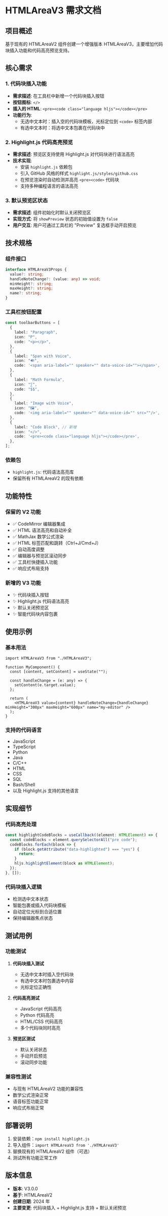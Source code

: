 # HTMLAreaV3 需求文档

## 项目概述

基于现有的 HTMLAreaV2 组件创建一个增强版本 HTMLAreaV3，主要增加代码块插入功能和代码高亮预览支持。

## 核心需求

### 1. 代码块插入功能

- **需求描述**: 在工具栏中新增一个代码块插入按钮
- **按钮图标**: `</>`
- **插入的 HTML**: `<pre><code class="language hljs"></code></pre>`
- **功能行为**:
  - 无选中文本时：插入空的代码块模板，光标定位到 `<code>` 标签内部
  - 有选中文本时：将选中文本包裹在代码块中

### 2. Highlight.js 代码高亮预览

- **需求描述**: 预览区支持使用 Highlight.js 对代码块进行语法高亮
- **技术实现**:
  - 安装 `highlight.js` 依赖包
  - 引入 GitHub 风格的样式 `highlight.js/styles/github.css`
  - 在预览渲染时自动检测并高亮 `<pre><code>` 代码块
  - 支持多种编程语言的语法高亮

### 3. 默认预览区状态

- **需求描述**: 组件初始化时默认关闭预览区
- **实现方式**: 将 `showPreview` 状态的初始值设置为 `false`
- **用户交互**: 用户可通过工具栏的 "Preview" 复选框手动开启预览

## 技术规格

### 组件接口

```typescript
interface HTMLAreaV3Props {
  value?: string;
  handleNoteChange?: (value: any) => void;
  minHeight?: string;
  maxHeight?: string;
  name?: string;
}
```

### 工具栏按钮配置

```typescript
const toolbarButtons = [
  {
    label: "Paragraph",
    icon: "P",
    code: "<p></p>",
  },
  {
    label: "Span with Voice",
    icon: "🔊",
    code: '<span aria-label="" speaker="" data-voice-id=""></span>',
  },
  {
    label: "Math Formula",
    icon: "∑",
    code: "$$",
  },
  {
    label: "Image with Voice",
    icon: "🖼️",
    code: '<img aria-label="" speaker="" data-voice-id="" src=""/>',
  },
  {
    label: "Code Block", // 新增
    icon: "</>",
    code: '<pre><code class="language hljs"></code></pre>',
  },
];
```

### 依赖包

- `highlight.js`: 代码语法高亮库
- 保留所有 HTMLAreaV2 的现有依赖

## 功能特性

### 保留的 V2 功能

- ✅ CodeMirror 编辑器集成
- ✅ HTML 语法高亮和自动补全
- ✅ MathJax 数学公式渲染
- ✅ HTML 标签匹配和跳转（Ctrl+J/Cmd+J）
- ✅ 自动高度调整
- ✅ 编辑器与预览区滚动同步
- ✅ 工具栏快捷插入功能
- ✅ 响应式布局支持

### 新增的 V3 功能

- ✨ 代码块插入按钮
- ✨ Highlight.js 代码语法高亮
- ✨ 默认关闭预览区
- ✨ 智能代码块内容包裹

## 使用示例

### 基本用法

```tsx
import HTMLAreaV3 from "./HTMLAreaV3";

function MyComponent() {
  const [content, setContent] = useState("");

  const handleChange = (e: any) => {
    setContent(e.target.value);
  };

  return (
    <HTMLAreaV3 value={content} handleNoteChange={handleChange} minHeight="300px" maxHeight="600px" name="my-editor" />
  );
}
```

### 支持的代码语言

- JavaScript
- TypeScript
- Python
- Java
- C/C++
- HTML
- CSS
- SQL
- Bash/Shell
- 以及 Highlight.js 支持的其他语言

## 实现细节

### 代码高亮处理

```typescript
const highlightCodeBlocks = useCallback((element: HTMLElement) => {
  const codeBlocks = element.querySelectorAll("pre code");
  codeBlocks.forEach(block => {
    if (block.getAttribute("data-highlighted") === "yes") {
      return;
    }
    hljs.highlightElement(block as HTMLElement);
  });
}, []);
```

### 代码块插入逻辑

- 检测选中文本状态
- 智能包裹或插入代码块模板
- 自动定位光标到合适位置
- 保持编辑器焦点状态

## 测试用例

### 功能测试

1. **代码块插入测试**

   - 无选中文本时插入空代码块
   - 有选中文本时包裹选中内容
   - 光标定位正确性

2. **代码高亮测试**

   - JavaScript 代码高亮
   - Python 代码高亮
   - HTML/CSS 代码高亮
   - 多个代码块同时高亮

3. **预览区测试**
   - 默认关闭状态
   - 手动开启预览
   - 滚动同步功能

### 兼容性测试

- 与现有 HTMLAreaV2 功能的兼容性
- 数学公式渲染正常
- 语音标签功能正常
- 响应式布局正常

## 部署说明

1. 安装依赖：`npm install highlight.js`
2. 导入组件：`import HTMLAreaV3 from './HTMLAreaV3'`
3. 替换现有的 HTMLAreaV2 组件（可选）
4. 测试所有功能正常工作

## 版本信息

- **版本**: V3.0.0
- **基于**: HTMLAreaV2
- **创建日期**: 2024 年
- **主要变更**: 代码块插入 + Highlight.js 支持 + 默认关闭预览
